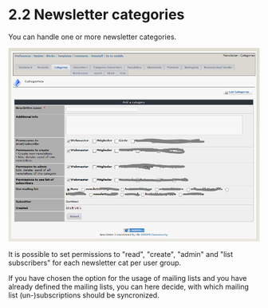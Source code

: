 # 2.2 Newsletter categories

You can handle one or more newsletter categories. 

![](category_en.PNG)

It is possible to set permissions to "read", "create", "admin" and "list subscribers" for each newsletter cat per user group.

If you have chosen the option for the usage of mailing lists and you have already defined the mailing lists, you can here decide, with which mailing list (un-)subscriptions should be syncronized.

